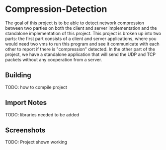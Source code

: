 # Compression-Detection

The goal of this project is to be able to detect network compression between two parties on both the client and server implementation and the standalone implementation of this project. This project is broken up into two parts: the first part consists of a client and server applications, where you would need two vms to run this program and see it communicate with each other to report if there is "compression" detected. In the other part of the project, we have a standalone application that will send the UDP and TCP packets without any cooperation from a server.

## Building

TODO: how to compile project

## Import Notes

TODO: libraries needed to be added

## Screenshots

TODO: Project shown working
